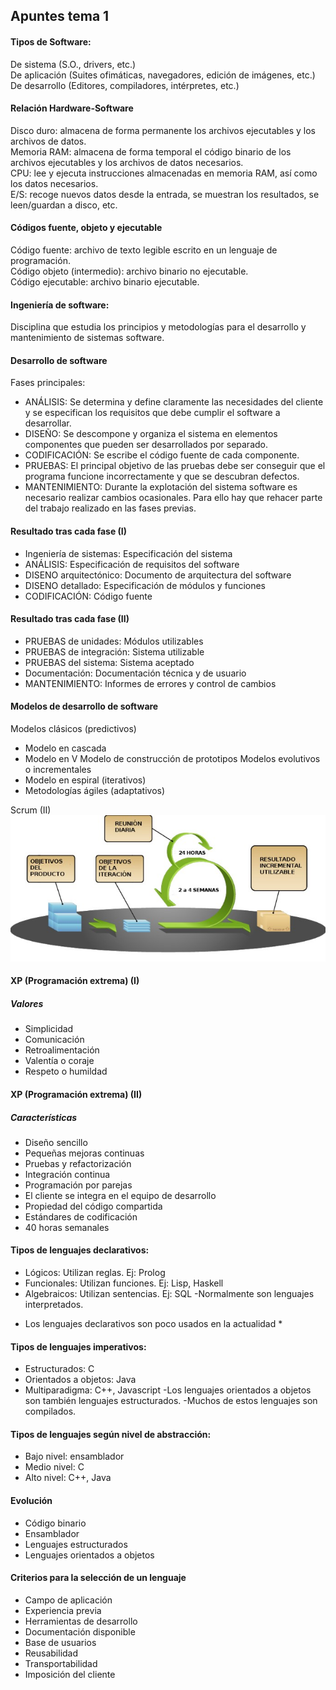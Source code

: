## Apuntes tema 1

#### Tipos de Software:  
De sistema (S.O., drivers, etc.)  
De aplicación (Suites ofimáticas, navegadores, edición de imágenes, etc.)  
De desarrollo (Editores, compiladores, intérpretes, etc.)  

####  Relación Hardware-Software  
Disco duro: almacena de forma permanente los archivos ejecutables y los archivos de datos.  
Memoria RAM: almacena de forma temporal el código binario de los archivos ejecutables y los archivos de datos necesarios.  
CPU: lee y ejecuta instrucciones almacenadas en memoria RAM, así como los datos necesarios.  
E/S: recoge nuevos datos desde la entrada, se muestran los resultados, se leen/guardan a disco, etc.  

#### Códigos fuente, objeto y ejecutable  
Código fuente: archivo de texto legible escrito en un lenguaje de programación.  
Código objeto (intermedio): archivo binario no ejecutable.  
Código ejecutable: archivo binario ejecutable.  

#### Ingeniería de software:  
Disciplina que estudia los principios y metodologías para el desarrollo y mantenimiento de sistemas software.

#### Desarrollo de software  
Fases principales:
- ANÁLISIS: Se determina y define claramente las necesidades del cliente y se especifican los requisitos que debe cumplir el software a desarrollar.
- DISEÑO: Se descompone y organiza el sistema en elementos componentes que pueden ser desarrollados por separado.
- CODIFICACIÓN: Se escribe el código fuente de cada componente.
- PRUEBAS: El principal objetivo de las pruebas debe ser conseguir que el programa funcione incorrectamente y que se descubran defectos.
- MANTENIMIENTO: Durante la explotación del sistema software es necesario realizar cambios ocasionales. Para ello hay que rehacer parte del trabajo realizado en las fases previas.  

#### Resultado tras cada fase (I)
- Ingeniería de sistemas: Especificación del sistema
- ANÁLISIS: Especificación de requisitos del software
- DISENO arquitectónico: Documento de arquitectura del software
- DISENO detallado: Especificación de módulos y funciones
- CODIFICACIÓN: Código fuente

#### Resultado tras cada fase (II)
- PRUEBAS de unidades: Módulos utilizables
- PRUEBAS de integración: Sistema utilizable
- PRUEBAS del sistema: Sistema aceptado
- Documentación: Documentación técnica y de usuario
- MANTENIMIENTO: Informes de errores y control de cambios

#### Modelos de desarrollo de software
Modelos clásicos (predictivos)
- Modelo en cascada 
- Modelo en V 
Modelo de construcción de prototipos 
Modelos evolutivos o incrementales
- Modelo en espiral (iterativos) 
- Metodologías ágiles (adaptativos)

Scrum (II)  
![Entornos d desarrollo](scrum.jpg)

#### XP (Programación extrema) (I)
##### Valores
- Simplicidad
- Comunicación
- Retroalimentación
- Valentía o coraje
- Respeto o humildad

#### XP (Programación extrema) (II)
##### Características
- Diseño sencillo
- Pequeñas mejoras continuas
- Pruebas y refactorización
- Integración continua
- Programación por parejas
- El cliente se integra en el equipo de desarrollo
- Propiedad del código compartida
- Estándares de codificación
- 40 horas semanales

#### Tipos de lenguajes declarativos:
- Lógicos: Utilizan reglas. Ej: Prolog
- Funcionales: Utilizan funciones. Ej: Lisp, Haskell
- Algebraicos: Utilizan sentencias. Ej: SQL
  -Normalmente son lenguajes interpretados.
* Los lenguajes declarativos son poco usados en la actualidad *

#### Tipos de lenguajes imperativos:
- Estructurados: C
- Orientados a objetos: Java
- Multiparadigma: C++, Javascript
  -Los lenguajes orientados a objetos son también lenguajes estructurados.
  -Muchos de estos lenguajes son compilados.

#### Tipos de lenguajes según nivel de abstracción: 
- Bajo nivel: ensamblador
- Medio nivel: C
- Alto nivel: C++, Java

#### Evolución
- Código binario
- Ensamblador
- Lenguajes estructurados
- Lenguajes orientados a objetos

#### Criterios para la selección de un lenguaje
- Campo de aplicación
- Experiencia previa
- Herramientas de desarrollo
- Documentación disponible
- Base de usuarios
- Reusabilidad
- Transportabilidad
- Imposición del cliente
